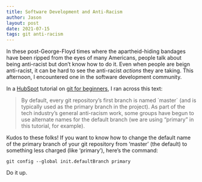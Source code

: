 ```yaml
---
title: Software Development and Anti-Racism
author: Jason
layout: post
date: 2021-07-15
tags: git anti-racism
---
```


In these post-George-Floyd times where the apartheid-hiding bandages have been ripped from the eyes of many Americans, people talk about being anti-racist but don’t know how to do it.  Even when people are beign anti-racist, it can be hard to see the anti-racist *actions* they are taking.  This afternoon, I encountered one in the software development community.

In a [HubSpot](https://www.hubspot.com) tutorial on [git for beginners](https://product.hubspot.com/blog/git-and-github-tutorial-for-beginners), I ran across this text:

<blockquote>
By default, every git repository’s first branch is named `master` (and is typically used as the primary branch in the project). As part of the tech industry’s general anti-racism work, some groups have begun to use alternate names for the default branch (we are using “primary” in this tutorial, for example).
</blockquote>

Kudos to these folks!  If you want to know how to change the default name of the primary branch of your git repository from ‘master’ (the default) to something less charged (like ‘primary’), here’s the command:

```
git config --global init.defaultBranch primary
```

Do it up.

<!--
SYNTAX FOR IMAGES
* use services to create JPG and to create thumbnail that is 720px wide

[![ALT-TEXT](/assets/images/filename-thumbnail.jpg)](/assets/images/filename.jpg)
-->

<!--
SYNTAX FOR VIDEO
* convert MOV to mp4 using VLC

<video width="480" height="320" controls="controls">
  <source src="/assets/media/filename.m4v" type="video/mp4">
</video>
-->
